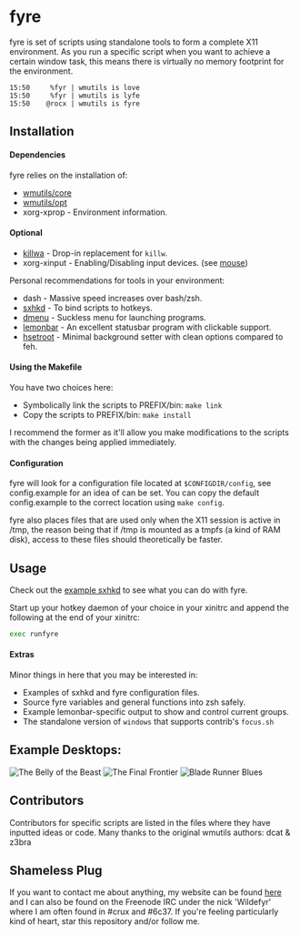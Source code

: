 # fyre

fyre is set of scripts using standalone tools to form a complete X11
environment. As you run a specific script when you want to achieve a certain
window task, this means there is virtually no memory footprint for the
environment.

```
15:50     %fyr | wmutils is love
15:50     %fyr | wmutils is lyfe
15:50    @rocx | wmutils is fyre
```

## Installation

#### Dependencies

fyre relies on the installation of:

- [wmutils/core](https://github.com/wmutils/core)
- [wmutils/opt](https://github.com/wmutils/opt)
- xorg-xprop - Environment information.

#### Optional

- [killwa](https://github.com/wmutils/contrib/tree/master/killwa) - Drop-in replacement for `killw`.
- xorg-xinput - Enabling/Disabling input devices. (see [mouse](https://github.com/wildefyr/fyre/blob/master/mouse))

Personal recommendations for tools in your environment:

- dash - Massive speed increases over bash/zsh.
- [sxhkd](https://github.com/baskerville/sxhkd) - To bind scripts to hotkeys.
- [dmenu](http://tools.suckless.org/dmenu/) - Suckless menu for launching programs.
- [lemonbar](https://github.com/baskerville/bar) - An excellent statusbar program with clickable support.
- [hsetroot](https://github.com/elmiko/hsetroot) - Minimal background setter with clean options compared to feh.

#### Using the Makefile

You have two choices here:

- Symbolically link the scripts to PREFIX/bin: `make link`
- Copy the scripts to PREFIX/bin: `make install`

I recommend the former as it'll allow you make modifications to the scripts
with the changes being applied immediately.

#### Configuration

fyre will look for a configuration file located at `$CONFIGDIR/config`, see
config.example for an idea of can be set. You can copy the default
config.example to the correct location using `make config`.

fyre also places files that are used only when the X11 session is active in
/tmp, the reason being that if /tmp is mounted as a tmpfs (a kind of RAM disk),
access to these files should theoretically be faster.

## Usage

Check out the [example
sxhkd](https://raw.githubusercontent.com/wildefyr/fyre/master/extras/sxhkdc.example) to
see what you can do with fyre.

Start up your hotkey daemon of your choice in your xinitrc and append the
following at the end of your xinitrc:

```bash
exec runfyre
```

#### Extras

Minor things in here that you may be interested in:

- Examples of sxhkd and fyre configuration files.
- Source fyre variables and general functions into zsh safely.
- Example lemonbar-specific output to show and control current groups.
- The standalone version of `windows` that supports contrib's `focus.sh`

## Example Desktops:

![The Belly of the Beast](/extras/desktops/thebellyofthebeast.png)
![The Final Frontier](/extras/desktops/thefinalfrontier.png)
![Blade Runner Blues](/extras/desktops/bladerunnerblues.png)

## Contributors

Contributors for specific scripts are listed in the files where they have
inputted ideas or code. Many thanks to the original wmutils authors: dcat &
z3bra

## Shameless Plug

If you want to contact me about anything, my website can be found
[here](https://fyrious.ninja) and I can also be found on the Freenode IRC under
the nick 'Wildefyr' where I am often found in #crux and #6c37. If you're feeling
particularly kind of heart, star this repository and/or follow me.
